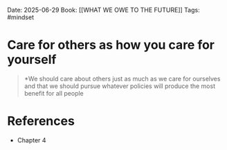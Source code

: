 Date: 2025-06-29
Book: [[WHAT WE OWE TO THE FUTURE]]
Tags: #mindset 
# Care for others as how you care for yourself

>*We should care about others just as much as we care for ourselves and that we should pursue whatever policies will produce the most benefit for all people 

# References
- Chapter 4